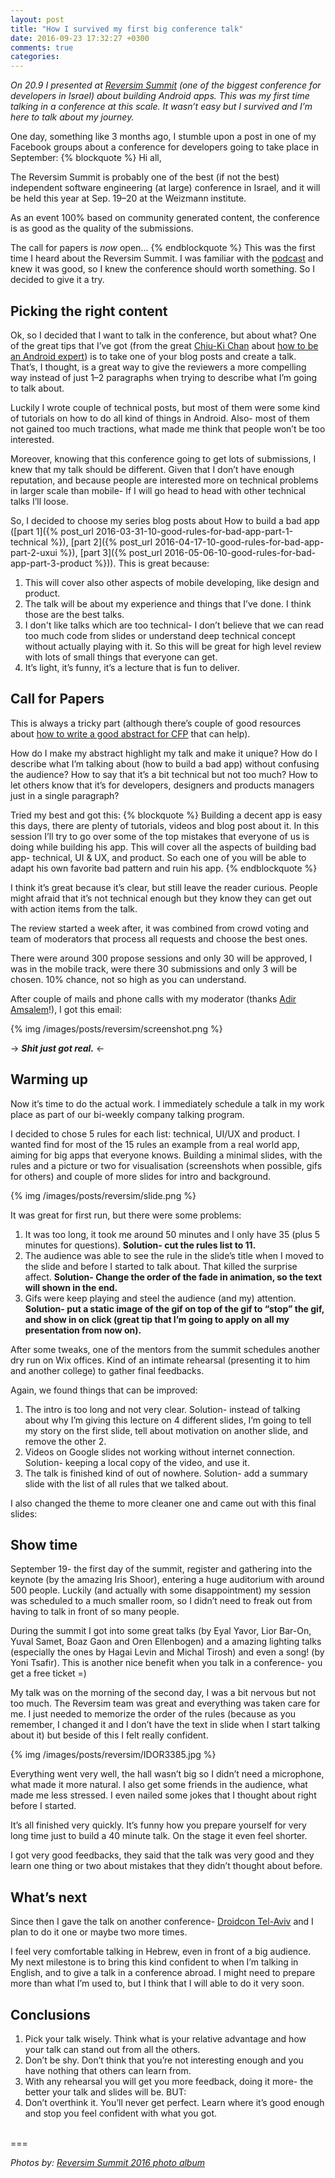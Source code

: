 ```yaml
---
layout: post
title: "How I survived my first big conference talk"
date: 2016-09-23 17:32:27 +0300
comments: true
categories:
---
```


*On 20.9 I presented at [Reversim Summit](http://summit2016.reversim.com/) (one of the biggest conference for developers in Israel) about building Android apps. This was my first time talking in a conference at this scale. It wasn’t easy but I survived and I’m here to talk about my journey.*
<!-- more -->

One day, something like 3 months ago, I stumble upon a post in one of my Facebook groups about a conference for developers going to take place in September:
{% blockquote %}
Hi all,

The Reversim Summit is probably one of the best (if not the best) independent software engineering (at large) conference in Israel, and it will be held this year at Sep. 19–20 at the Weizmann institute.

As an event 100% based on community generated content, the conference is as good as the quality of the submissions.

The call for papers is *now* open...
{% endblockquote %}
This was the first time I heard about the Reversim Summit. I was familiar with the [podcast](http://www.reversim.com/) and knew it was good, so I knew the conference should worth something. So I decided to give it a try.

## Picking the right content
Ok, so I decided that I want to talk in the conference, but about what? One of the great tips that I’ve got (from the great [Chiu-Ki Chan](https://twitter.com/chiuki) about [how to be an Android expert](https://www.youtube.com/watch?v=PeKKzeAte30)) is to take one of your blog posts and create a talk. That’s, I thought, is a great way to give the reviewers a more compelling way instead of just 1–2 paragraphs when trying to describe what I’m going to talk about.

Luckily I wrote couple of technical posts, but most of them were some kind of tutorials on how to do all kind of things in Android. Also- most of them not gained too much tractions, what made me think that people won’t be too interested.

Moreover, knowing that this conference going to get lots of submissions, I knew that my talk should be different. Given that I don’t have enough reputation, and because people are interested more on technical problems in larger scale than mobile- If I will go head to head with other technical talks I’ll loose.

So, I decided to choose my series blog posts about How to build a bad app ([part 1]({% post_url 2016-03-31-10-good-rules-for-bad-app-part-1-technical %}), [part 2]({% post_url 2016-04-17-10-good-rules-for-bad-app-part-2-uxui %}), [part 3]({% post_url 2016-05-06-10-good-rules-for-bad-app-part-3-product %})). This is great because:

1. This will cover also other aspects of mobile developing, like design and product.
2. The talk will be about my experience and things that I’ve done. I think those are the best talks.
3. I don't like talks which are too technical- I don’t believe that we can read too much code from slides or understand deep technical concept without actually playing with it. So this will be great for high level review with lots of small things that everyone can get.
4. It’s light, it’s funny, it’s a lecture that is fun to deliver.

## Call for Papers
This is always a tricky part (although there’s couple of good resources about [how to write a good abstract for CFP](http://speaking.io/plan/writing-a-cfp/) that can help).

How do I make my abstract highlight my talk and make it unique? How do I describe what I’m talking about (how to build a bad app) without confusing the audience? How to say that it’s a bit technical but not too much? How to let others know that it’s for developers, designers and products managers just in a single paragraph?

Tried my best and got this:
{% blockquote %}
Building a decent app is easy this days, there are plenty of tutorials, videos and blog post about it. In this session I’ll try to go over some of the top mistakes that everyone of us is doing while building his app. This will cover all the aspects of building bad app- technical, UI & UX, and product. So each one of you will be able to adapt his own favorite bad pattern and ruin his app.
{% endblockquote %}

I think it’s great because it’s clear, but still leave the reader curious. People might afraid that it’s not technical enough but they know they can get out with action items from the talk.

The review started a week after, it was combined from crowd voting and team of moderators that process all requests and choose the best ones.

There were around 300 propose sessions and only 30 will be approved, I was in the mobile track, were there 30 submissions and only 3 will be chosen. 10% chance, not so high as you can understand.

After couple of mails and phone calls with my moderator (thanks [Adir Amsalem](https://twitter.com/amsalemadir)!), I got this email:

{% img /images/posts/reversim/screenshot.png %}

-> ***Shit just got real.*** <-

## Warming up
Now it’s time to do the actual work. I immediately schedule a talk in my work place as part of our bi-weekly company talking program.

I decided to chose 5 rules for each list: technical, UI/UX and product. I wanted find for most of the 15 rules an  example from a real world app, aiming for big apps that everyone knows. Building a minimal slides, with the rules and a picture or two for visualisation (screenshots when possible, gifs for others) and couple of more slides for intro and background.

{% img /images/posts/reversim/slide.png %}

It was great for first run, but there were some problems:

1. It was too long, it took me around 50 minutes and I only have 35 (plus 5 minutes for questions). **Solution- cut the rules list to 11.**
2. The audience was able to see the rule in the slide’s title when I moved to the slide and before I started to talk about. That killed the surprise affect. **Solution- Change the order of the fade in animation, so the text will shown in the end.**
3. Gifs were keep playing and steel the audience (and my) attention. **Solution- put a static image of the gif on top of the gif to “stop” the gif, and show in on click (great tip that I’m going to apply on all my presentation from now on).**

After some tweaks, one of the mentors from the summit schedules another dry run on Wix offices. Kind of an intimate rehearsal (presenting it to him and another college) to gather final feedbacks.

Again, we found things that can be improved:
1. The intro is too long and not very clear. Solution- instead of talking about why I’m giving this lecture on 4 different slides, I’m going to tell my story on the first slide, tell about motivation on another slide, and remove the other 2.
2. Videos on Google slides not working without internet connection. Solution- keeping a local copy of the video, and use it.
3. The talk is finished kind of out of nowhere. Solution- add a summary slide with the list of all rules that we talked about.

I also changed the theme to more cleaner one and came out with this final slides:

## Show time
September 19- the first day of the summit, register and gathering into the keynote (by the amazing Iris Shoor), entering a huge auditorium with around 500 people. Luckily (and actually with some disappointment) my session was scheduled to a much smaller room, so I didn’t need to freak out from having to talk in front of so many people.

During the summit I got into some great talks (by Eyal Yavor, Lior Bar-On, Yuval Samet, Boaz Gaon and Oren Ellenbogen) and a amazing lighting talks (especially the ones by Hagai Levin and Michal Tirosh) and even a song! (by Yoni Tsafir). This is another nice benefit when you talk in a conference- you get a free ticket =)

My talk was on the morning of the second day, I was a bit nervous but not too much. The Reversim team was great and everything was taken care for me. I just needed to memorize the order of the rules (because as you remember, I changed it and I don’t have the text in slide when I start talking about it) but beside of this I felt really confident.

{% img /images/posts/reversim/IDOR3385.jpg %}

Everything went very well, the hall wasn’t big so I didn’t need a microphone, what made it more natural. I also get some friends in the audience, what made me less stressed. I even nailed some jokes that I thought about right before I started.

It’s all finished very quickly. It’s funny how you prepare yourself for very long time just to build a 40 minute talk. On the stage it even feel shorter.

I got very good feedbacks, they said that the talk was very good and they learn one thing or two about mistakes that they didn’t thought about before.

## What’s next
Since then I gave the talk on another conference- [Droidcon Tel-Aviv](http://il.droidcon.com/2015/) and I plan to do it one or maybe two more times.

I feel very comfortable talking in Hebrew, even in front of a big audience. My next milestone is to bring this kind confident to when I’m talking in English, and to give a talk in a conference abroad. I might need to prepare more than what I’m used to, but I think that I will able to do it very soon.

## Conclusions
1. Pick your talk wisely. Think what is your relative advantage and how your talk can stand out from all the others.
2. Don’t be shy. Don’t think that you’re not interesting enough and you have nothing that others can learn from.
4. With any rehearsal you will get you more feedback, doing it more- the better your talk and slides will be. BUT:
3. Don’t overthink it. You’ll never get perfect. Learn where it’s good enough and stop you feel confident with what you got.

<br/>
===

*Photos by: [Reversim Summit 2016 photo album](https://photos.google.com/share/AF1QipPORYX7nOWI1AsG8wE8SDrKCi3llj81FxRS1aXKfVrt1oauBI_KIZKWaAb79JoJ1w?key=OFJXdVJyZHUzckRjbUY3UXgyWmNSWHQ3R1lIR2F3)*
